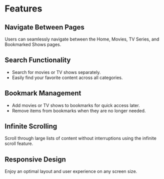 # Features

## Navigate Between Pages

Users can seamlessly navigate between the Home, Movies, TV Series, and Bookmarked Shows pages.

## Search Functionality

- Search for movies or TV shows separately.
- Easily find your favorite content across all categories.

## Bookmark Management

- Add movies or TV shows to bookmarks for quick access later.
- Remove items from bookmarks when they are no longer needed.

## Infinite Scrolling

Scroll through large lists of content without interruptions using the infinite scroll feature.

## Responsive Design

Enjoy an optimal layout and user experience on any screen size.
